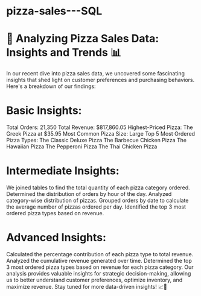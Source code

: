 # pizza-sales---SQL





# 🍕 Analyzing Pizza Sales Data: Insights and Trends 📊
In our recent dive into pizza sales data, we uncovered some fascinating insights that shed light on customer preferences and purchasing behaviors. Here's a breakdown of our findings:

# Basic Insights:

Total Orders: 21,350
Total Revenue: $817,860.05
Highest-Priced Pizza: The Greek Pizza at $35.95
Most Common Pizza Size: Large
Top 5 Most Ordered Pizza Types:
The Classic Deluxe Pizza
The Barbecue Chicken Pizza
The Hawaiian Pizza
The Pepperoni Pizza
The Thai Chicken Pizza

# Intermediate Insights:

We joined tables to find the total quantity of each pizza category ordered.
Determined the distribution of orders by hour of the day.
Analyzed category-wise distribution of pizzas.
Grouped orders by date to calculate the average number of pizzas ordered per day.
Identified the top 3 most ordered pizza types based on revenue.

# Advanced Insights:

Calculated the percentage contribution of each pizza type to total revenue.
Analyzed the cumulative revenue generated over time.
Determined the top 3 most ordered pizza types based on revenue for each pizza category.
Our analysis provides valuable insights for strategic decision-making, allowing us to better understand customer preferences, optimize inventory, and maximize revenue. Stay tuned for more data-driven insights! 📈🍕
